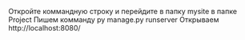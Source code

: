 Откройте коммандную строку и перейдите в папку mysite в папке Project
Пишем комманду py manage.py runserver
Открываем http://localhost:8080/
